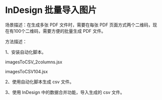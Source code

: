 # InDesign 批量导入图片

场景描述：在生成多张 PDF 文件时，需要在每张 PDF 页面方式两个二维码，现在有100个二维码，需要方便的批量生成 PDF 文件。

方法描述：

1、安装自动化脚本。

imagesToCSV\_2columns.jsx

imagesToCSV104.jsx

2、使用自动化脚本生成 csv 文件。

3、使用 InDesign 中的数据合并功能，导入生成的 csv 文件。

